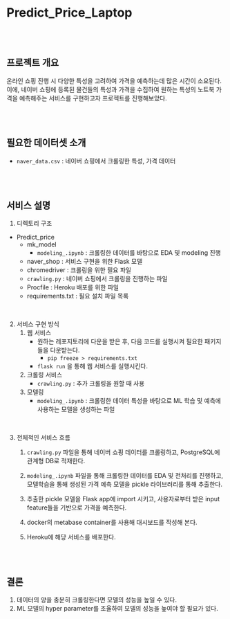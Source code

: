 # Predict_Price_Laptop

</br>
</br>

## 프로젝트 개요
온라인 쇼핑 진행 시 다양한 특성을 고려하여 가격을 예측하는데 많은 시간이 소요된다. 
이에, 네이버 쇼핑에 등록된 물건들의 특성과 가격을 수집하여 원하는 특성의 노트북 가격을 예측해주는 서비스를 구현하고자 프로젝트를 진행해보았다.

</br>
</br>

## 필요한 데이터셋 소개
- `naver_data.csv` : 네이버 쇼핑에서 크롤링한 특성, 가격 데이터

</br>
</br>

## 서비스 설명
1. 디렉토리 구조
  - Predict_price
    - mk_model
      - `modeling_.ipynb` : 크롤링한 데이터를 바탕으로 EDA 및 modeling 진행
    - naver_shop : 서비스 구현을 위한 Flask 모델
    - chromedriver : 크롤링을 위한 필요 파일
    - `crawling.py` : 네이버 쇼핑에서 크롤링을 진행하는 파일
    - Procfile : Heroku 배포를 위한 파일
    - requirements.txt : 필요 설치 파일 목록
    
</br>

2. 서비스 구현 방식
    1. 웹 서비스
        - 원하는 레포지토리에 다운을 받은 후, 다음 코드를 실행시켜 필요한 패키지들을 다운받는다.
          - `pip freeze > requirements.txt`
        - `flask run` 을 통해 웹 서비스를 실행시킨다.
    2. 크롤링 서비스
        - `crawling.py` : 추가 크롤링을 원할 때 사용
    3. 모델링
        - `modeling_.ipynb` : 크롤링한 데이터 특성을 바탕으로 ML 학습 및 예측에 사용하는 모델을 생성하는 파일


</br>

3. 전체적인 서비스 흐름
    1. `crawling.py` 파일을 통해 네이버 쇼핑 데이터를 크롤링하고, PostgreSQL에 관계형 DB로 적재한다.
    2. `modeling_.ipynb` 파일을 통해 크롤링한 데이터를 EDA 및 전처리를 진행하고, 모델학습을 통해 생성된 가격 예측 모델을 pickle 라이브러리를 통해 추출한다.
    3. 추출한 pickle 모델을 Flask app에 import 시키고, 사용자로부터 받은 input feature들을 기반으로 가격을 예측한다.
    4. docker의 metabase container를 사용해 대시보드를 작성해 본다.
    5. Heroku에 해당 서비스를 배포한다.
    
        </br></br>

## 결론
1. 데이터의 양을 충분히 크롤링한다면 모델의 성능을 높일 수 있다.
2. ML 모델의 hyper parameter를 조율하여 모델의 성능을 높여야 할 필요가 있다.